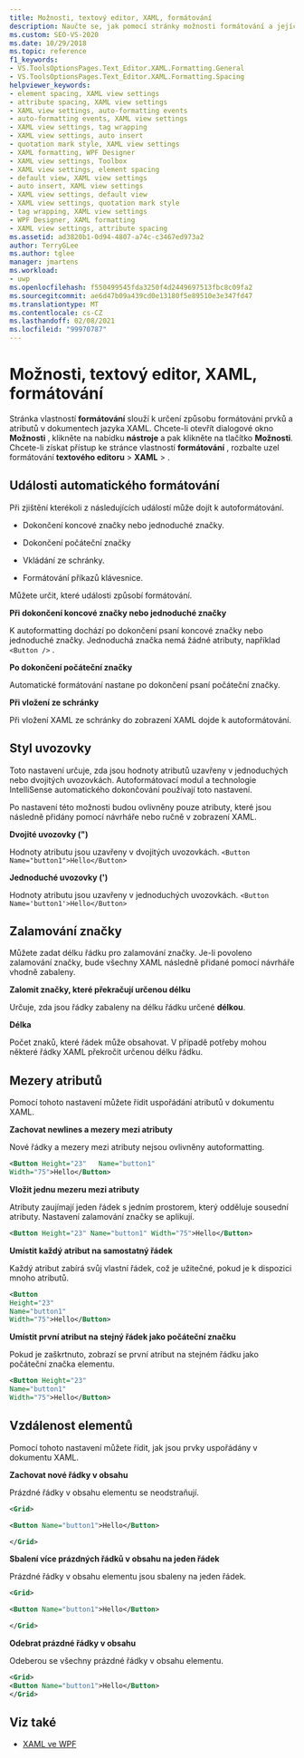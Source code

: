 ```yaml
---
title: Možnosti, textový editor, XAML, formátování
description: Naučte se, jak pomocí stránky možnosti formátování a jejích podstránek nastavit možnosti formátování kódu v editoru kódu při programování v jazyce XAML.
ms.custom: SEO-VS-2020
ms.date: 10/29/2018
ms.topic: reference
f1_keywords:
- VS.ToolsOptionsPages.Text_Editor.XAML.Formatting.General
- VS.ToolsOptionsPages.Text_Editor.XAML.Formatting.Spacing
helpviewer_keywords:
- element spacing, XAML view settings
- attribute spacing, XAML view settings
- XAML view settings, auto-formatting events
- auto-formatting events, XAML view settings
- XAML view settings, tag wrapping
- XAML view settings, auto insert
- quotation mark style, XAML view settings
- XAML formatting, WPF Designer
- XAML view settings, Toolbox
- XAML view settings, element spacing
- default view, XAML view settings
- auto insert, XAML view settings
- XAML view settings, default view
- XAML view settings, quotation mark style
- tag wrapping, XAML view settings
- WPF Designer, XAML formatting
- XAML view settings, attribute spacing
ms.assetid: ad3820b1-0d94-4807-a74c-c3467ed973a2
author: TerryGLee
ms.author: tglee
manager: jmartens
ms.workload:
- uwp
ms.openlocfilehash: f550499545fda3250f4d2449697513fbc8c09fa2
ms.sourcegitcommit: ae6d47b09a439cd0e13180f5e89510e3e347fd47
ms.translationtype: MT
ms.contentlocale: cs-CZ
ms.lasthandoff: 02/08/2021
ms.locfileid: "99970787"
---
```

# <a name="options-text-editor-xaml-formatting"></a>Možnosti, textový editor, XAML, formátování

Stránka vlastností **formátování** slouží k určení způsobu formátování prvků a atributů v dokumentech jazyka XAML. Chcete-li otevřít dialogové okno **Možnosti** , klikněte na nabídku **nástroje** a pak klikněte na tlačítko **Možnosti**. Chcete-li získat přístup ke stránce vlastností **formátování** , rozbalte uzel formátování **textového editoru**  >  **XAML**  >   .

## <a name="auto-formatting-events"></a>Události automatického formátování

Při zjištění kterékoli z následujících událostí může dojít k autoformátování.

- Dokončení koncové značky nebo jednoduché značky.

- Dokončení počáteční značky

- Vkládání ze schránky.

- Formátování příkazů klávesnice.

Můžete určit, které události způsobí formátování.

**Při dokončení koncové značky nebo jednoduché značky**

K autoformatting dochází po dokončení psaní koncové značky nebo jednoduché značky. Jednoduchá značka nemá žádné atributy, například `<Button />` .

**Po dokončení počáteční značky**

Automatické formátování nastane po dokončení psaní počáteční značky.

**Při vložení ze schránky**

Při vložení XAML ze schránky do zobrazení XAML dojde k autoformátování.

## <a name="quotation-mark-style"></a>Styl uvozovky

Toto nastavení určuje, zda jsou hodnoty atributů uzavřeny v jednoduchých nebo dvojitých uvozovkách. Autoformátovací modul a technologie IntelliSense automatického dokončování používají toto nastavení.

Po nastavení této možnosti budou ovlivněny pouze atributy, které jsou následně přidány pomocí návrháře nebo ručně v zobrazení XAML.

**Dvojité uvozovky (")**

Hodnoty atributu jsou uzavřeny v dvojitých uvozovkách.
`<Button Name="button1">Hello</Button>`

**Jednoduché uvozovky (')**

Hodnoty atributu jsou uzavřeny v jednoduchých uvozovkách.
`<Button Name='button1'>Hello</Button>`

## <a name="tag-wrapping"></a>Zalamování značky

Můžete zadat délku řádku pro zalamování značky. Je-li povoleno zalamování značky, bude všechny XAML následně přidané pomocí návrháře vhodně zabaleny.

**Zalomit značky, které překračují určenou délku**

Určuje, zda jsou řádky zabaleny na délku řádku určené **délkou**.

**Délka**

Počet znaků, které řádek může obsahovat. V případě potřeby mohou některé řádky XAML překročit určenou délku řádku.

## <a name="attribute-spacing"></a>Mezery atributů

Pomocí tohoto nastavení můžete řídit uspořádání atributů v dokumentu XAML.

**Zachovat newlines a mezery mezi atributy**

Nové řádky a mezery mezi atributy nejsou ovlivněny autoformatting.

```xml
<Button Height="23"   Name="button1"
Width="75">Hello</Button>
```

**Vložit jednu mezeru mezi atributy**

Atributy zaujímají jeden řádek s jedním prostorem, který odděluje sousední atributy. Nastavení zalamování značky se aplikují.

```xml
<Button Height="23" Name="button1" Width="75">Hello</Button>
```

**Umístit každý atribut na samostatný řádek**

Každý atribut zabírá svůj vlastní řádek, což je užitečné, pokud je k dispozici mnoho atributů.

```xml
<Button
Height="23"
Name="button1"
Width="75">Hello</Button>
```

**Umístit první atribut na stejný řádek jako počáteční značku**

Pokud je zaškrtnuto, zobrazí se první atribut na stejném řádku jako počáteční značka elementu.

```xml
<Button Height="23"
Name="button1"
Width="75">Hello</Button>
```

## <a name="element-spacing"></a>Vzdálenost elementů

Pomocí tohoto nastavení můžete řídit, jak jsou prvky uspořádány v dokumentu XAML.

**Zachovat nové řádky v obsahu**

Prázdné řádky v obsahu elementu se neodstraňují.

```xml
<Grid>

<Button Name="button1">Hello</Button>

</Grid>
```

**Sbalení více prázdných řádků v obsahu na jeden řádek**

Prázdné řádky v obsahu elementu jsou sbaleny na jeden řádek.

```xml
<Grid>

<Button Name="button1">Hello</Button>

</Grid>
```

**Odebrat prázdné řádky v obsahu**

Odeberou se všechny prázdné řádky v obsahu elementu.

```xml
<Grid>
<Button Name="button1">Hello</Button>
</Grid>
```

## <a name="see-also"></a>Viz také

- [XAML ve WPF](/dotnet/framework/wpf/advanced/xaml-in-wpf)
